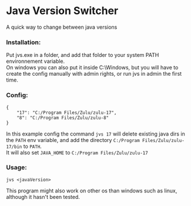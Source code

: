 # Java Version Switcher

A quick way to change between java versions

### Installation:
Put jvs.exe in a folder, and add that folder to your system PATH environnement variable.
<br/>On windows you can also put it inside C:\Windows, but you will have to create the config manually with admin rights, or run jvs in admin the first time.

### Config:
```
{
    "17": "C:/Program Files/Zulu/zulu-17",
    "8": "C:/Program Files/Zulu/zulu-8"
}
```
In this example config the command `jvs 17` will delete existing java dirs in the `PATH` env variable, and add the directory `C:/Program Files/Zulu/zulu-17/bin` to `PATH`.
<br/>It will also set `JAVA_HOME` to `C:/Program Files/Zulu/zulu-17`

### Usage:
`jvs <javaVersion>`

This program might also work on other os than windows such as linux, although it hasn't been tested.